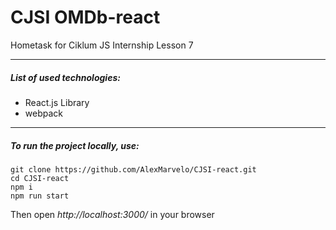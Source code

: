 # CJSI OMDb-react
Hometask for Ciklum JS Internship Lesson 7

---

##### List of used technologies:
- React.js Library
- webpack
---

##### To run the project locally, use:
```
git clone https://github.com/AlexMarvelo/CJSI-react.git
cd CJSI-react
npm i
npm run start
```
Then open *http://localhost:3000/* in your browser

